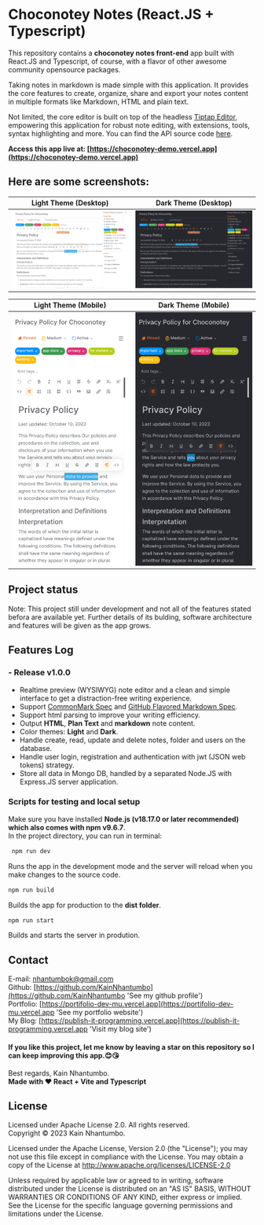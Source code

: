 # Choconotey Notes (React.JS + Typescript)

This repository contains a **choconotey notes front-end** app built with React.JS and Typescript, of course, with a flavor of other awesome community opensource packages.

Taking notes in markdown is made simple with this application. It provides the core features to create, organize, share and export your notes content in multiple formats like Markdown, HTML and plain text.

Not limited, the core editor is built on top of the headless [Tiptap Editor](https://tiptap.dev), empowering this application for robust note editing, with extensions, tools, syntax highlighting and more. You can find the API source code [here](https://github.com/KainNhantumbo/notes-api).

**Access this app live at: [https://choconotey-demo.vercel.app](https://choconotey-demo.vercel.app)**

## **Here are some screenshots:**

| Light Theme (Desktop)                   | Dark Theme (Desktop)                   |  
|:---------------------------------------:|:--------------------------------------:|
|![](./src/assets/demo-light.png?raw=true)|![](./src/assets/demo-dark.png?raw=true)|

| Light Theme (Mobile)                    | Dark Theme (Mobile)                    |
|:---------------------------------------:|:--------------------------------------:|
|![](./src/assets/demo-light-mobile.png?raw=true)|![](./src/assets/demo-dark-mobile.png?raw=true)|

## Project status

Note: This project still under development and not all of the features stated befora are available yet. Further details of its bulding, software architecture and features will be given as the app grows.

## Features Log

### - Release v1.0.0
- Realtime preview (WYSIWYG) note editor and a clean and simple interface to get a distraction-free writing experience.
- Support [CommonMark Spec](https://spec.commonmark.org/0.29/) and [GitHub Flavored Markdown Spec](https://github.github.com/gfm/).
- Support html parsing to improve your writing efficiency.
- Output **HTML**, **Plan Text** and **markdown**  note content.
- Color themes: **Light** and **Dark**.
- Handle create, read, update and delete notes, folder and users on the database.
- Handle user login, registration and authentication with jwt (JSON web tokens) strategy.
- Store all data in Mongo DB, handled by a separated Node.JS with Express.JS server application.

### Scripts for testing and local setup

Make sure you have installed **Node.js (v18.17.0 or later recommended) which also comes with npm v9.6.7**.\
In the project directory, you can run in terminal:

```bash
 npm run dev
```

Runs the app in the development mode and the server will reload when you make changes to the source code.

```bash
npm run build
```

Builds the app for production to the **dist folder**.

```bash
npm run start
```

Builds and starts the server in prodution.

## Contact

E-mail: [nhantumbok@gmail.com](nhantumbok@gmail.com 'Send an e-mail')\
Github: [https://github.com/KainNhantumbo](https://github.com/KainNhantumbo 'See my github profile')  
Portfolio: [https://portifolio-dev-mu.vercel.app](https://portifolio-dev-mu.vercel.app 'See my portfolio website')\
My Blog: [https://publish-it-programming.vercel.app](https://publish-it-programming.vercel.app 'Visit my blog site')

#### If you like this project, let me know by leaving a star on this repository so I can keep improving this app.😊😘

Best regards, Kain Nhantumbo.\
**Made with ❤ React + Vite and Typescript**

## License

Licensed under Apache License 2.0. All rights reserved.\
Copyright &copy; 2023 Kain Nhantumbo.

Licensed under the Apache License, Version 2.0 (the "License"); you may not use this file except in compliance with the License. You may obtain a copy of the License at http://www.apache.org/licenses/LICENSE-2.0

Unless required by applicable law or agreed to in writing, software distributed under the License is distributed on an "AS IS" BASIS, WITHOUT WARRANTIES OR CONDITIONS OF ANY KIND, either express or implied. See the License for the specific language governing permissions and limitations under the License.
